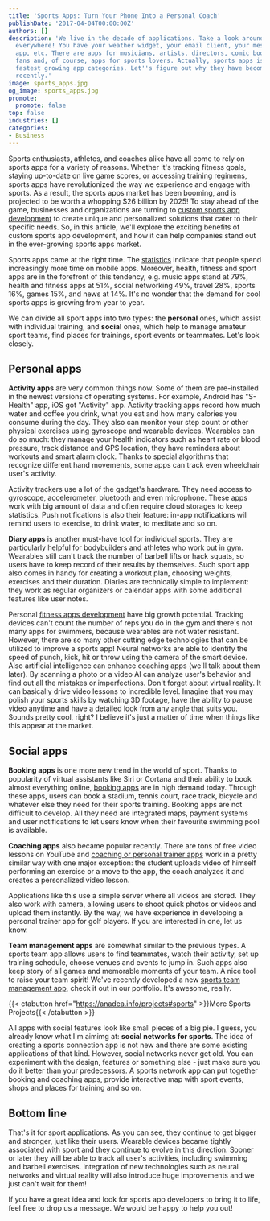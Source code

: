 ```yaml
---
title: 'Sports Apps: Turn Your Phone Into a Personal Coach'
publishDate: '2017-04-04T00:00:00Z'
authors: []
description: 'We live in the decade of applications. Take a look around: apps are
  everywhere! You have your weather widget, your email client, your messenger, photo
  app, etc. There are apps for musicians, artists, directors, comic book or movie
  fans and, of course, apps for sports lovers. Actually, sports apps is one of the
  fastest growing app categories. Let''s figure out why they have become so popular
  recently.'
image: sports_apps.jpg
og_image: sports_apps.jpg
promote:
  promote: false
top: false
industries: []
categories:
- Business
---
```


Sports enthusiasts, athletes, and coaches alike have all come to rely on sports apps for a variety of reasons. Whether it's tracking fitness goals, staying up-to-date on live game scores, or accessing training regimens, sports apps have revolutionized the way we experience and engage with sports. As a result, the sports apps market has been booming, and is projected to be worth a whopping $26 billion by 2025! To stay ahead of the game, businesses and organizations are turning to <a href="https://anadea.info/solutions/sports-app-development" target="_blank">custom sports app development</a> to create unique and personalized solutions that cater to their specific needs. So, in this article, we'll explore the exciting benefits of custom sports app development, and how it can help companies stand out in the ever-growing sports apps market.

Sports apps came at the right time. The <a href="http://www.business2community.com/mobile-apps/2017-mobile-app-market-statistics-trends-analysis-01750346#1okJCeLEhgfTiDt8.97" rel="nofollow" target="_blank">statistics</a> indicate that people spend increasingly more time on mobile apps. Moreover, health, fitness and sport apps are in the forefront of this tendency, e.g. music apps stand at 79%, health and fitness apps at 51%, social networking 49%, travel 28%, sports 16%, games 15%, and news at 14%. It's no wonder that the demand for cool sports apps is growing from year to year.

We can divide all sport apps into two types: the **personal** ones, which assist with individual training, and **social** ones, which help to manage amateur sport teams, find places for trainings, sport events or teammates. Let's look closely.

## Personal apps

**Activity apps** are very common things now. Some of them are pre-installed in the newest versions of operating systems. For example, Android has "S-Health" app, iOS got "Activity" app. Activity tracking apps record how much water and coffee you drink, what you eat and how many calories you consume during the day. They also can monitor your step count or other physical exercises using gyroscope and wearable devices. Wearables can do so much: they manage your health indicators such as heart rate or blood pressure, track distance and GPS location, they have reminders about workouts and smart alarm clock. Thanks to special algorithms that recognize different hand movements, some apps can track even wheelchair user's activity.

Activity trackers use a lot of the gadget's hardware. They need access to gyroscope, accelerometer, bluetooth and even microphone. These apps work with big amount of data and often require cloud storages to keep statistics. Push notifications is also their feature: in-app notifications will remind users to exercise, to drink water, to meditate and so on.

**Diary apps** is another must-have tool for individual sports. They are particularly helpful for bodybuilders and athletes who work out in gym. Wearables still can't track the number of barbell lifts or hack squats, so users have to keep record of their results by themselves. Such sport app also comes in handy for creating a workout plan, choosing weights, exercises and their duration. Diaries are technically simple to implement: they work as regular organizers or calendar apps with some additional features like user notes.

Personal <a href="https://anadea.info/solutions/sports-app-development/fitness-app-development">fitness apps development</a> have big growth potential. Tracking devices can't count the number of reps you do in the gym and there's not many apps for swimmers, because wearables are not water resistant. However, there are so many other cutting edge technologies that can be utilized to improve a sports app! Neural networks are able to identify the speed of punch, kick, hit or throw using the camera of the smart device. Also artificial intelligence can enhance coaching apps (we'll talk about them later). By scanning a photo or a video AI can analyze user's behavior and find out all the mistakes or imperfections. Don't forget about virtual reality. It can basically drive video lessons to incredible level. Imagine that you may polish your sports skills by watching 3D footage, have the ability to pause video anytime and have a detailed look from any angle that suits you. Sounds pretty cool, right? I believe it's just a matter of time when things like this appear at the market.

## Social apps

**Booking apps** is one more new trend in the world of sport. Thanks to popularity of virtual assistants like Siri or Cortana and their ability to book almost everything online, [booking apps](/projects/plei) are in high demand today. Through these apps, users can book a stadium, tennis court, race track, bicycle and whatever else they need for their sports training. Booking apps are not difficult to develop. All they need are integrated maps, payment systems and user notifications to let users know when their favourite swimming pool is available.

**Coaching apps** also became popular recently. There are tons of free video lessons on YouTube and [coaching or personal trainer apps](/projects/sports-coaching-app) work in a pretty similar way with one major exception: the student uploads video of himself performing an exercise or a move to the app, the coach analyzes it and creates a personalized video lesson.

Applications like this use a simple server where all videos are stored. They also work with camera, allowing users to shoot quick photos or videos and upload them instantly. By the way, we have experience in developing a personal trainer app for golf players. If you are interested in one, let us know.

**Team management apps** are somewhat similar to the previous types. A sports team app allows users to find teammates, watch their activity, set up training schedule, choose venues and events to jump in. Such apps also keep story of all games and memorable moments of your team. A nice tool to raise your team spirit! We've recently developed a new [sports team management app](https://anadea.info/projects/online-platform-for-team-sports), check it out in our portfolio. It's awesome, really.

{{< ctabutton href="https://anadea.info/projects#sports" >}}More Sports Projects{{< /ctabutton >}}

All apps with social features look like small pieces of a big pie. I guess, you already know what I'm aimimg at: **social networks for sports**. The idea of creating a sports connection app is not new and there are some existing applications of that kind. However, social networks never get old. You can experiment with the design, features or something else - just make sure you do it better than your predecessors. A sports network app can put together booking and coaching apps, provide interactive map with sport events, shops and places for training and so on.

## Bottom line

That's it for sport applications. As you can see, they continue to get bigger and stronger, just like their users. Wearable devices became tightly associated with sport and they continue to evolve in this direction. Sooner or later they will be able to track all user's activities, including swimming and barbell exercises. Integration of new technologies such as neural networks and virtual reality will also introduce huge improvements and we just can't wait for them!

If you have a great idea and look for sports app developers to bring it to life, feel free to drop us a message. We would be happy to help you out!

